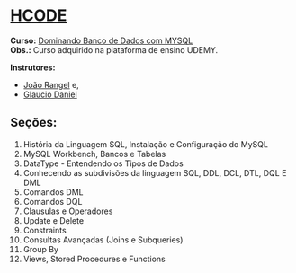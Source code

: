 # [HCODE](https://hcode.com.br/)

**Curso:** [Dominando Banco de Dados com MYSQL](https://www.udemy.com/course/curso-mysql/)  
__Obs.:__ Curso adquirido na plataforma de ensino UDEMY.

**Instrutores:** 
 - [João Rangel](https://www.udemy.com/user/joao-rangel/) e, 
 - [Glaucio Daniel](https://www.udemy.com/user/glaucio-daniel-souza-santos/)


 ## Seções:  
 1. História da Linguagem SQL, Instalação e Configuração do MySQL  
 2. MySQL Workbench, Bancos e Tabelas  
 3. DataType - Entendendo os Tipos de Dados  
 4. Conhecendo as subdivisões da linguagem SQL, DDL, DCL, DTL, DQL E DML  
 5. Comandos DML  
 6. Comandos DQL  
 7. Clausulas e Operadores  
 8. Update e Delete  
 9. Constraints  
 10. Consultas Avançadas (Joins e Subqueries)  
 11. Group By  
 12. Views, Stored Procedures e Functions